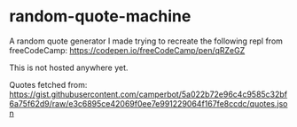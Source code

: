 # random-quote-machine

A random quote generator I made trying to recreate the following repl from freeCodeCamp: https://codepen.io/freeCodeCamp/pen/qRZeGZ

This is not hosted anywhere yet.

Quotes fetched from: https://gist.githubusercontent.com/camperbot/5a022b72e96c4c9585c32bf6a75f62d9/raw/e3c6895ce42069f0ee7e991229064f167fe8ccdc/quotes.json
